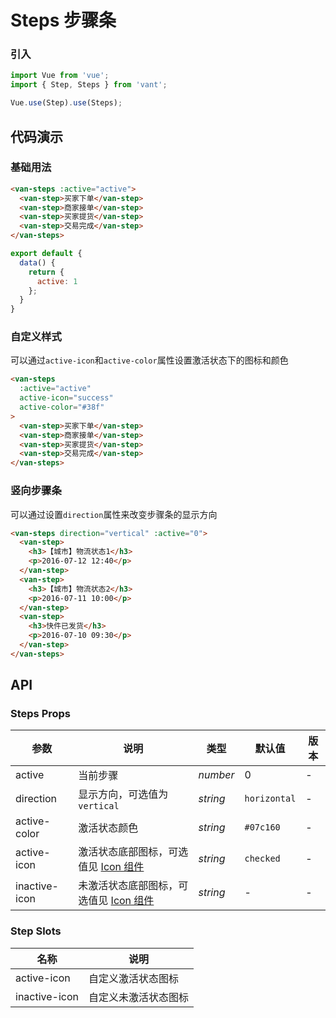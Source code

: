 # Steps 步骤条

### 引入

``` javascript
import Vue from 'vue';
import { Step, Steps } from 'vant';

Vue.use(Step).use(Steps);
```

## 代码演示

### 基础用法

```html
<van-steps :active="active">
  <van-step>买家下单</van-step>
  <van-step>商家接单</van-step>
  <van-step>买家提货</van-step>
  <van-step>交易完成</van-step>
</van-steps>
```

```javascript
export default {
  data() {
    return {
      active: 1
    };
  }
}
```

### 自定义样式

可以通过`active-icon`和`active-color`属性设置激活状态下的图标和颜色

```html
<van-steps
  :active="active"
  active-icon="success"
  active-color="#38f"
>
  <van-step>买家下单</van-step>
  <van-step>商家接单</van-step>
  <van-step>买家提货</van-step>
  <van-step>交易完成</van-step>
</van-steps>
```

### 竖向步骤条

可以通过设置`direction`属性来改变步骤条的显示方向

```html
<van-steps direction="vertical" :active="0">
  <van-step>
    <h3>【城市】物流状态1</h3>
    <p>2016-07-12 12:40</p>
  </van-step>
  <van-step>
    <h3>【城市】物流状态2</h3>
    <p>2016-07-11 10:00</p>
  </van-step>
  <van-step>
    <h3>快件已发货</h3>
    <p>2016-07-10 09:30</p>
  </van-step>
</van-steps>
```

## API

### Steps Props

| 参数 | 说明 | 类型 | 默认值 | 版本 |
|------|------|------|------|------|
| active | 当前步骤 | *number* | 0 | - |
| direction | 显示方向，可选值为 `vertical` | *string* | `horizontal` | - |
| active-color | 激活状态颜色 | *string* | `#07c160` | - |
| active-icon | 激活状态底部图标，可选值见 [Icon 组件](#/zh-CN/icon) | *string* | `checked` | - |
| inactive-icon | 未激活状态底部图标，可选值见 [Icon 组件](#/zh-CN/icon) | *string* | - | - |

### Step Slots

| 名称 | 说明 |
|------|------|
| active-icon | 自定义激活状态图标 |
| inactive-icon | 自定义未激活状态图标 |
